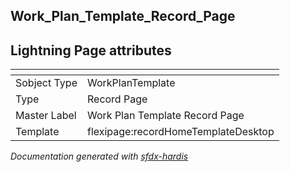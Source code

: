 ## Work_Plan_Template_Record_Page

## Lightning Page attributes

|<!-- -->|<!-- -->|
|:---|:---|
|Sobject Type|WorkPlanTemplate|
|Type| Record Page|
|Master Label|Work Plan Template Record Page|
|Template|flexipage:recordHomeTemplateDesktop|




<!-- Page description -->


_Documentation generated with [sfdx-hardis](https://sfdx-hardis.cloudity.com)_
